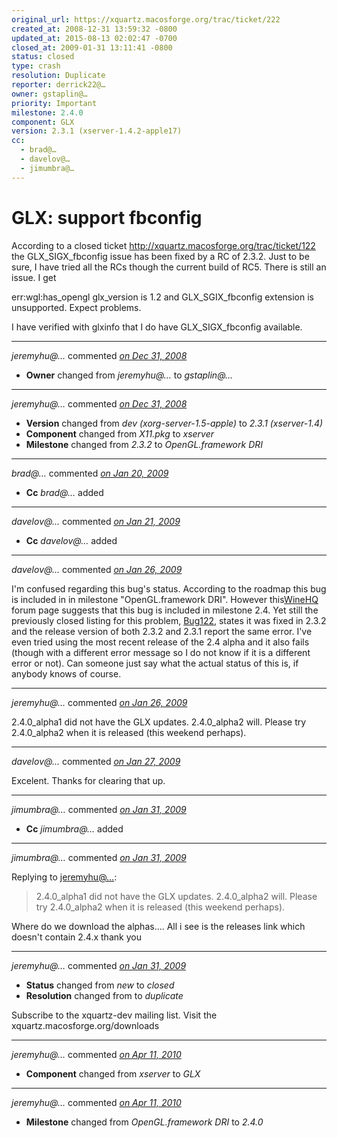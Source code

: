 ```yaml
---
original_url: https://xquartz.macosforge.org/trac/ticket/222
created_at: 2008-12-31 13:59:32 -0800
updated_at: 2015-08-13 02:02:47 -0700
closed_at: 2009-01-31 13:11:41 -0800
status: closed
type: crash
resolution: Duplicate
reporter: derrick22@…
owner: gstaplin@…
priority: Important
milestone: 2.4.0
component: GLX
version: 2.3.1 (xserver-1.4.2-apple17)
cc:
  - brad@…
  - davelov@…
  - jimumbra@…
---
```


GLX: support fbconfig
=====================


According to a closed ticket <http://xquartz.macosforge.org/trac/ticket/122> the GLX\_SIGX\_fbconfig issue has been fixed by a RC of 2.3.2. Just to be sure, I have tried all the RCs though the current build of RC5. There is still an issue. I get

err:wgl:has\_opengl glx\_version is 1.2 and GLX\_SGIX\_fbconfig extension is unsupported. Expect problems.

I have verified with glxinfo that I do have GLX\_SIGX\_fbconfig available.



---

*jeremyhu@…* commented *[on Dec 31, 2008](https://xquartz.macosforge.org/trac/ticket/222#comment:1 "December 31, 2008 at 2:20 PM PST")*

-   **Owner** changed from *jeremyhu@…* to *gstaplin@…*



---

*jeremyhu@…* commented *[on Dec 31, 2008](https://xquartz.macosforge.org/trac/ticket/222#comment:2 "December 31, 2008 at 2:21 PM PST")*

-   **Version** changed from *dev (xorg-server-1.5-apple)* to *2.3.1 (xserver-1.4)*
-   **Component** changed from *X11.pkg* to *xserver*
-   **Milestone** changed from *2.3.2* to *OpenGL.framework DRI*



---

*brad@…* commented *[on Jan 20, 2009](https://xquartz.macosforge.org/trac/ticket/222#comment:3 "January 20, 2009 at 7:12 AM PST")*

-   **Cc** *brad@…* added



---

*davelov@…* commented *[on Jan 21, 2009](https://xquartz.macosforge.org/trac/ticket/222#comment:4 "January 21, 2009 at 4:04 AM PST")*

-   **Cc** *davelov@…* added



---

*davelov@…* commented *[on Jan 26, 2009](https://xquartz.macosforge.org/trac/ticket/222#comment:5 "January 26, 2009 at 7:58 PM PST")*

I'm confused regarding this bug's status. According to the roadmap this bug is included in in milestone "OpenGL.framework DRI". However this[WineHQ](http://forum.winehq.org/viewtopic.php?p=18411&sid=d2b8a6f5f3f416f03539bba6be7f875b) forum page suggests that this bug is included in milestone 2.4. Yet still the previously closed listing for this problem, [Bug122](http://xquartz.macosforge.org/trac/ticket/122), states it was fixed in 2.3.2 and the release version of both 2.3.2 and 2.3.1 report the same error. I've even tried using the most recent release of the 2.4 alpha and it also fails (though with a different error message so I do not know if it is a different error or not). Can someone just say what the actual status of this is, if anybody knows of course.



---

*jeremyhu@…* commented *[on Jan 26, 2009](https://xquartz.macosforge.org/trac/ticket/222#comment:6 "January 26, 2009 at 8:18 PM PST")*

2.4.0\_alpha1 did not have the GLX updates. 2.4.0\_alpha2 will. Please try 2.4.0\_alpha2 when it is released (this weekend perhaps).



---

*davelov@…* commented *[on Jan 27, 2009](https://xquartz.macosforge.org/trac/ticket/222#comment:7 "January 27, 2009 at 10:31 AM PST")*

Excelent. Thanks for clearing that up.



---

*jimumbra@…* commented *[on Jan 31, 2009](https://xquartz.macosforge.org/trac/ticket/222#comment:8 "January 31, 2009 at 12:08 PM PST")*

-   **Cc** *jimumbra@…* added



---

*jimumbra@…* commented *[on Jan 31, 2009](https://xquartz.macosforge.org/trac/ticket/222#comment:9 "January 31, 2009 at 12:10 PM PST")*

Replying to [jeremyhu@…](https://xquartz.macosforge.org/trac/ticket/222#comment:6):

> 2.4.0\_alpha1 did not have the GLX updates. 2.4.0\_alpha2 will. Please try 2.4.0\_alpha2 when it is released (this weekend perhaps).

Where do we download the alphas.... All i see is the releases link which doesn't contain 2.4.x
thank you



---

*jeremyhu@…* commented *[on Jan 31, 2009](https://xquartz.macosforge.org/trac/ticket/222#comment:10 "January 31, 2009 at 1:11 PM PST")*

-   **Status** changed from *new* to *closed*
-   **Resolution** changed from to *duplicate*

Subscribe to the xquartz-dev mailing list. Visit the xquartz.macosforge.org/downloads



---

*jeremyhu@…* commented *[on Apr 11, 2010](https://xquartz.macosforge.org/trac/ticket/222#comment:11 "April 11, 2010 at 4:24 PM PDT")*

-   **Component** changed from *xserver* to *GLX*



---

*jeremyhu@…* commented *[on Apr 11, 2010](https://xquartz.macosforge.org/trac/ticket/222#comment:12 "April 11, 2010 at 4:25 PM PDT")*

-   **Milestone** changed from *OpenGL.framework DRI* to *2.4.0*



